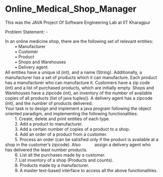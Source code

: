 # Online_Medical_Shop_Manager
This was the JAVA Project Of Software Engineering Lab at IIT Kharagpur

Problem Statement: -

In an online medicine shop, there are the following set of relevant entities:<br/>
&emsp;&emsp;    • Manufacturer<br/>
&emsp;&emsp;    • Customer<br/>
&emsp;&emsp;    • Product<br/>
&emsp;&emsp;    • Shops and Warehouses<br/>
&emsp;&emsp;    • Delivery agent.<br/>
All entities have a unique id (int), and a name (String). Additionally, a manufacturer has a set of products which it can manufacture. Each product has a manufacturer who can manufacture it. Customers have a zip code (int) and a list of purchased products, which are initially empty. Shops and Warehouses have a zipcode (int), an inventory of the number of available copies of all products (list of java tuples)). A delivery agent has a zipcode (int), and the number of products delivered.<br/>
Your task is to design and implement a java program following the object oriented paradigm, and implementing the following functionalities:<br/>
&emsp;&emsp;    1. Create, delete and print entities of each type.<br/>
&emsp;&emsp;    2. Add a product to manufacturer.<br/>
&emsp;&emsp;    3. Add a certain number of copies of a product to a shop.<br/>
&emsp;&emsp;    4. Add an order of a product from a customer.<br/>
&emsp;&emsp;    5. Process an order (can be satisfied only if the product is available at a shop in the customer’s zipcode). Also &emsp;&emsp;&emsp;assign a delivery agent who has delivered the least number products.<br/>
&emsp;&emsp;    6. List all the purchases made by a customer.<br/>
&emsp;&emsp;    7. List inventory of a shop (Products and counts).<br/>
&emsp;&emsp;    8. Products made by a manufacturer.<br/>
&emsp;&emsp;    9. A master text-based interface to access all the above functionalities. <br/>
